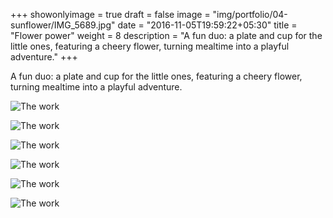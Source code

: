 +++
showonlyimage = true
draft = false
image = "img/portfolio/04-sunflower/IMG_5689.jpg"
date = "2016-11-05T19:59:22+05:30"
title = "Flower power"
weight = 8
description = "A fun duo: a plate and cup for the little ones, featuring a cheery flower, turning mealtime into a playful adventure."
+++

A fun duo: a plate and cup for the little ones, featuring a cheery flower, turning mealtime into a playful adventure.

![The work][1]

![The work][2]

![The work][3]

![The work][4]

![The work][5]

![The work][6]

[1]: /img/portfolio/04-sunflower/IMG_5678.jpg
[2]: /img/portfolio/04-sunflower/IMG_5681.jpg
[3]: /img/portfolio/04-sunflower/IMG_5682.jpg
[4]: /img/portfolio/04-sunflower/IMG_5686.jpg
[5]: /img/portfolio/04-sunflower/IMG_5688.jpg
[6]: /img/portfolio/04-sunflower/IMG_5689.jpg

